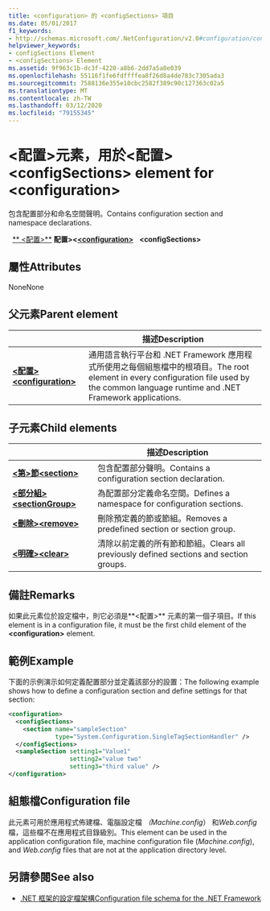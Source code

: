 ```yaml
---
title: <configuration> 的 <configSections> 項目
ms.date: 05/01/2017
f1_keywords:
- http://schemas.microsoft.com/.NetConfiguration/v2.0#configuration/configSections
helpviewer_keywords:
- configSections Element
- <configSections> Element
ms.assetid: 9f963c1b-dc3f-4220-a8b6-2dd7a5a8e039
ms.openlocfilehash: 55116f1fe6fdffffea8f26d8a4de783c7305ada3
ms.sourcegitcommit: 7588136e355e10cbc2582f389c90c127363c02a5
ms.translationtype: MT
ms.contentlocale: zh-TW
ms.lasthandoff: 03/12/2020
ms.locfileid: "79155345"
---
```

# <a name="configsections-element-for-configuration"></a><span data-ttu-id="58a69-102">\<配置>元素，用於\<配置></span><span class="sxs-lookup"><span data-stu-id="58a69-102">\<configSections> element for \<configuration></span></span>

<span data-ttu-id="58a69-103">包含配置部分和命名空間聲明。</span><span class="sxs-lookup"><span data-stu-id="58a69-103">Contains configuration section and namespace declarations.</span></span>

<span data-ttu-id="58a69-104">&nbsp; [\*\* \<配置>\*\*](configuration-element.md)&nbsp;**配置>\<**</span><span class="sxs-lookup"><span data-stu-id="58a69-104">[**\<configuration>**](configuration-element.md) &nbsp;&nbsp;**\<configSections>**</span></span>

## <a name="attributes"></a><span data-ttu-id="58a69-105">屬性</span><span class="sxs-lookup"><span data-stu-id="58a69-105">Attributes</span></span>

<span data-ttu-id="58a69-106">None</span><span class="sxs-lookup"><span data-stu-id="58a69-106">None</span></span>

## <a name="parent-element"></a><span data-ttu-id="58a69-107">父元素</span><span class="sxs-lookup"><span data-stu-id="58a69-107">Parent element</span></span>

|     | <span data-ttu-id="58a69-108">描述</span><span class="sxs-lookup"><span data-stu-id="58a69-108">Description</span></span> |
| --- | ----------- |
| [<span data-ttu-id="58a69-109">**\<配置>**</span><span class="sxs-lookup"><span data-stu-id="58a69-109">**\<configuration>**</span></span>](configuration-element.md) | <span data-ttu-id="58a69-110">通用語言執行平台和 .NET Framework 應用程式所使用之每個組態檔中的根項目。</span><span class="sxs-lookup"><span data-stu-id="58a69-110">The root element in every configuration file used by the common language runtime and .NET Framework applications.</span></span> |

## <a name="child-elements"></a><span data-ttu-id="58a69-111">子元素</span><span class="sxs-lookup"><span data-stu-id="58a69-111">Child elements</span></span>

|     | <span data-ttu-id="58a69-112">描述</span><span class="sxs-lookup"><span data-stu-id="58a69-112">Description</span></span> |
| --- | ----------- |
| [<span data-ttu-id="58a69-113">**\<第>節**</span><span class="sxs-lookup"><span data-stu-id="58a69-113">**\<section>**</span></span>](section-element.md) | <span data-ttu-id="58a69-114">包含配置部分聲明。</span><span class="sxs-lookup"><span data-stu-id="58a69-114">Contains a configuration section declaration.</span></span> |
| [<span data-ttu-id="58a69-115">**\<部分組>**</span><span class="sxs-lookup"><span data-stu-id="58a69-115">**\<sectionGroup>**</span></span>](sectiongroup-element-for-configsections.md) | <span data-ttu-id="58a69-116">為配置部分定義命名空間。</span><span class="sxs-lookup"><span data-stu-id="58a69-116">Defines a namespace for configuration sections.</span></span> |
| [<span data-ttu-id="58a69-117">**\<刪除>**</span><span class="sxs-lookup"><span data-stu-id="58a69-117">**\<remove>**</span></span>](remove-element-for-configsections.md) | <span data-ttu-id="58a69-118">刪除預定義的節或節組。</span><span class="sxs-lookup"><span data-stu-id="58a69-118">Removes a predefined section or section group.</span></span> |
| [<span data-ttu-id="58a69-119">**\<明確>**</span><span class="sxs-lookup"><span data-stu-id="58a69-119">**\<clear>**</span></span>](clear-element-for-configsections.md) | <span data-ttu-id="58a69-120">清除以前定義的所有節和節組。</span><span class="sxs-lookup"><span data-stu-id="58a69-120">Clears all previously defined sections and section groups.</span></span> |

## <a name="remarks"></a><span data-ttu-id="58a69-121">備註</span><span class="sxs-lookup"><span data-stu-id="58a69-121">Remarks</span></span>

<span data-ttu-id="58a69-122">如果此元素位於設定檔中，則它必須是**\<配置>** 元素的第一個子項目。</span><span class="sxs-lookup"><span data-stu-id="58a69-122">If this element is in a configuration file, it must be the first child element of the **\<configuration>** element.</span></span>

## <a name="example"></a><span data-ttu-id="58a69-123">範例</span><span class="sxs-lookup"><span data-stu-id="58a69-123">Example</span></span>

<span data-ttu-id="58a69-124">下面的示例演示如何定義配置部分並定義該部分的設置：</span><span class="sxs-lookup"><span data-stu-id="58a69-124">The following example shows how to define a configuration section and define settings for that section:</span></span>

```xml
<configuration>
  <configSections>
    <section name="sampleSection"
             type="System.Configuration.SingleTagSectionHandler" />
  </configSections>
  <sampleSection setting1="Value1"
                 setting2="value two"
                 setting3="third value" />
</configuration>
```

## <a name="configuration-file"></a><span data-ttu-id="58a69-125">組態檔</span><span class="sxs-lookup"><span data-stu-id="58a69-125">Configuration file</span></span>

<span data-ttu-id="58a69-126">此元素可用於應用程式佈建檔、電腦設定檔 *（Machine.config*） 和*Web.config*檔，這些檔不在應用程式目錄級別。</span><span class="sxs-lookup"><span data-stu-id="58a69-126">This element can be used in the application configuration file, machine configuration file (*Machine.config*), and *Web.config* files that are not at the application directory level.</span></span>

## <a name="see-also"></a><span data-ttu-id="58a69-127">另請參閱</span><span class="sxs-lookup"><span data-stu-id="58a69-127">See also</span></span>

- [<span data-ttu-id="58a69-128">.NET 框架的設定檔架構</span><span class="sxs-lookup"><span data-stu-id="58a69-128">Configuration file schema for the .NET Framework</span></span>](index.md)
